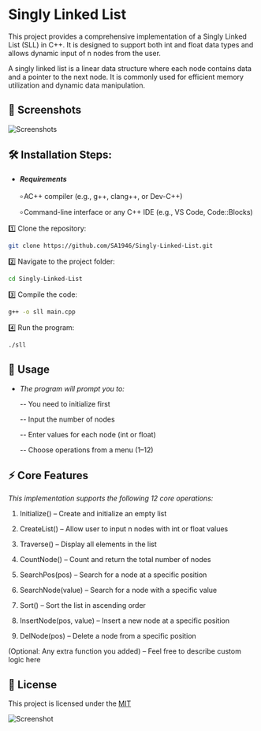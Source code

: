 
# Singly Linked List 

This project provides a comprehensive implementation of a Singly Linked List (SLL) in C++. It is designed to support both int and float data types and allows dynamic input of n nodes from the user.

A singly linked list is a linear data structure where each node contains data and a pointer to the next node. It is commonly used for efficient memory utilization and dynamic data manipulation.

## 📸 Screenshots

![Screenshots](https://github.com/user-attachments/assets/2489f6db-b3c5-4280-be12-fd1dde03a60a)


## 🛠️ Installation Steps:
 - #### *Requirements*
    ৹ AC++ compiler (e.g., g++, clang++, or Dev-C++)
    
    ৹ Command-line interface or any C++ IDE (e.g., VS Code,       Code::Blocks)

1️⃣ Clone the repository:

```bash
git clone https://github.com/SA1946/Singly-Linked-List.git
```
2️⃣ Navigate to the project folder:
```bash
cd Singly-Linked-List
```
3️⃣ Compile the code:

```bash
g++ -o sll main.cpp
```
4️⃣ Run the program:

```bash
./sll

```



## 🧪 Usage

 - *The program will prompt you to:*
    
    -- You need to initialize first

    -- Input the number of nodes

    -- Enter values for each node (int or float)

    -- Choose operations from a menu (1–12)


## ⚡ Core Features
 *This implementation supports the following 12 core operations:*

1. Initialize() – Create and initialize an empty list

2. CreateList() – Allow user to input n nodes with int or float values

3. Traverse() – Display all elements in the list

4. CountNode() – Count and return the total number of nodes

5. SearchPos(pos) – Search for a node at a specific position

6. SearchNode(value) – Search for a node with a specific value

7. Sort() – Sort the list in ascending order

8. InsertNode(pos, value) – Insert a new node at a specific position

9. DelNode(pos) – Delete a node from a specific position

(Optional: Any extra function you added) – Feel free to describe custom logic here


    


## 📄 License

 This project is licensed under the [MIT](https://choosealicense.com/licenses/mit/)

![Screenshot](https://camo.githubusercontent.com/ff1d4eb768b74fa335491dd8a7e87d95017665c1570e5a8828fddfdb728da450/68747470733a2f2f63617073756c652d72656e6465722e76657263656c2e6170702f6170693f747970653d776176696e6726636f6c6f723d6772616469656e74266865696768743d3130302673656374696f6e3d666f6f746572)
